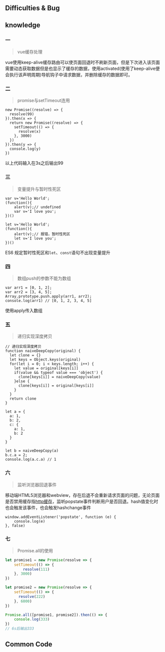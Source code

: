 ## Difficulties & Bug

## knowledge

### 一

> vue缓存处理

vue使用keep-alive缓存路由可以使页面回退时不刷新页面，但是下次进入该页面需要动态获取数据但是也显示了缓存的数据，使用activated(使用了keep-alive便会执行该声明周期)导航钩子中请求数据，并删除缓存的数据即可。

### 二

> promise与setTimeout连用

```
new Promise((resolve) => {
  resolve(99)
}).then(x => {
  return new Promise((resolve) => {
    setTimeout(() => {
      resolve(x)
    }, 3000)
  })
}).then(y => {
  console.log(y)
})
```

以上代码输入在3s之后输出99

### 三

> 变量提升与暂时性死区

```
var v='Hello World';
(function(){
    alert(v);// undefined
    var v='I love you';
})()
```

```
let v='Hello World';
(function(){
    alert(v);// 报错，暂时性死区
    let v='I love you';
})()
```

ES6 规定暂时性死区和`let`、`const`语句不出现变量提升

### 四

> 数组push的参数不能为数组

```
var arr1 = [0, 1, 2];
var arr2 = [3, 4, 5];
Array.prototype.push.apply(arr1, arr2);
console.log(arr1) // [0, 1, 2, 3, 4, 5]
```

使用apply传入数组

### 五

> 递归实现深度拷贝

```
// 递归实现深度拷贝
function naiveDeepCopy(original) {
  let clone = {}
  let keys = Object.keys(original)
  for(let i = 0; i < keys.length; i++) {
    let value = original[keys[i]]
    if(value && typeof value === 'object') {
      clone[keys[i]] = naiveDeepCopy(value)
    }else {
      clone[keys[i]] = original[keys[i]]
    }
  }
  return clone
}

let a = {
  a: 1,
  b: 2,
  c: {
    a: 1,
    b: 2
  }
}

let b = naiveDeepCopy(a)
b.c.a = 2;
console.log(a.c.a) // 1
```

### 六

> 监听浏览器回退事件

移动端HTML5浏览器和webview，存在后退不会重新请求页面的问题，无论页面是否禁用缓存指[http缓存](https://github.com/PLDaily/blog/issues/76)，监听popstate事件判断用户是否回退。hash值变化时也会触发该事件，也会触发hashchange事件

```
window.addEventListener('popstate', function (e) {
	console.log(e)
}, false)
```

### 七

> Promise.all的使用

```javascript
let promise1 = new Promise(resolve => {
	setTimeout(() => {
		resolve(111)
	}, 3000)
})

let promise2 = new Promise(resolve => {
	setTimeout(() => {
      resolve(222)
	}, 6000)
})

Promise.all([promise1, promise2]).then(() => {
	console.log(333)
})
// 6s后输出333
```



## Common Code